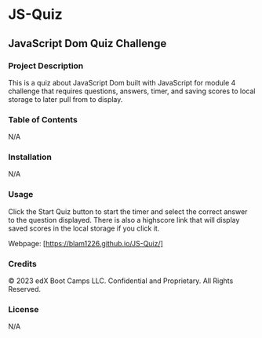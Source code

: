 # JS-Quiz

## JavaScript Dom Quiz Challenge 

### Project Description

This is a quiz about JavaScript Dom built with JavaScript for module 4 challenge that requires questions, answers, timer, and saving scores to local storage to later pull from to display.  

### Table of Contents

N/A

### Installation

N/A

### Usage

Click the Start Quiz button to start the timer and select the correct answer to the question displayed. There is also a highscore link that will display saved scores in the local storage if you click it.

Webpage: [https://blam1226.github.io/JS-Quiz/]

### Credits

© 2023 edX Boot Camps LLC. Confidential and Proprietary. All Rights Reserved.

### License

N/A
